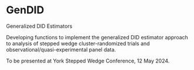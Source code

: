 # GenDID
Generalized DID Estimators

Developing functions to implement the generalized DID estimator approach to analysis of stepped wedge cluster-randomized trials and observational/quasi-experimental panel data.

To be presented at York Stepped Wedge Conference, 12 May 2024.
